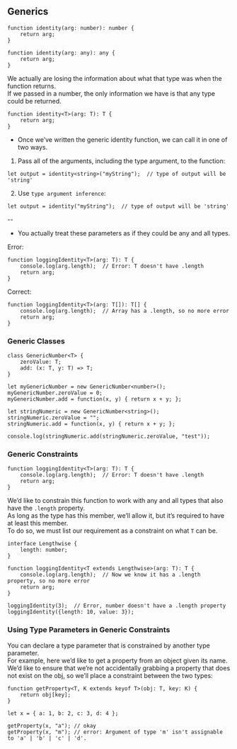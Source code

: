 ## Generics

```
function identity(arg: number): number {
    return arg;
}
```

```
function identity(arg: any): any {
    return arg;
}
```
We actually are losing the information about what that type was when the function returns.  
If we passed in a number, the only information we have is that any type could be returned.

```
function identity<T>(arg: T): T {
    return arg;
}
```

* Once we’ve written the generic identity function, we can call it in one of two ways.

1. Pass all of the arguments, including the type argument, to the function:

  ```
  let output = identity<string>("myString");  // type of output will be 'string'
  ```

2. Use `type argument inference`:

  ```
  let output = identity("myString");  // type of output will be 'string'
  ```

--

* You actually treat these parameters as if they could be any and all types.

Error:

```
function loggingIdentity<T>(arg: T): T {
    console.log(arg.length);  // Error: T doesn't have .length
    return arg;
}
```

Correct:

```
function loggingIdentity<T>(arg: T[]): T[] {
    console.log(arg.length);  // Array has a .length, so no more error
    return arg;
}
```

### Generic Classes

```
class GenericNumber<T> {
    zeroValue: T;
    add: (x: T, y: T) => T;
}

let myGenericNumber = new GenericNumber<number>();
myGenericNumber.zeroValue = 0;
myGenericNumber.add = function(x, y) { return x + y; };
```

```
let stringNumeric = new GenericNumber<string>();
stringNumeric.zeroValue = "";
stringNumeric.add = function(x, y) { return x + y; };

console.log(stringNumeric.add(stringNumeric.zeroValue, "test"));
```

### Generic Constraints

```
function loggingIdentity<T>(arg: T): T {
    console.log(arg.length);  // Error: T doesn't have .length
    return arg;
}
```

We’d like to constrain this function to work with any and all types that also have the `.length` property.  
As long as the type has this member, we’ll allow it, but it’s required to have at least this member.  
To do so, we must list our requirement as a constraint on what `T` can be.

```
interface Lengthwise {
    length: number;
}

function loggingIdentity<T extends Lengthwise>(arg: T): T {
    console.log(arg.length);  // Now we know it has a .length property, so no more error
    return arg;
}

loggingIdentity(3);  // Error, number doesn't have a .length property
loggingIdentity({length: 10, value: 3});

```

### Using Type Parameters in Generic Constraints

You can declare a type parameter that is constrained by another type parameter.  
For example, here we’d like to get a property from an object given its name.  
We’d like to ensure that we’re not accidentally grabbing a property that does not exist on the obj, so we’ll place a constraint between the two types:

```
function getProperty<T, K extends keyof T>(obj: T, key: K) {
    return obj[key];
}

let x = { a: 1, b: 2, c: 3, d: 4 };

getProperty(x, "a"); // okay
getProperty(x, "m"); // error: Argument of type 'm' isn't assignable to 'a' | 'b' | 'c' | 'd'.
```

